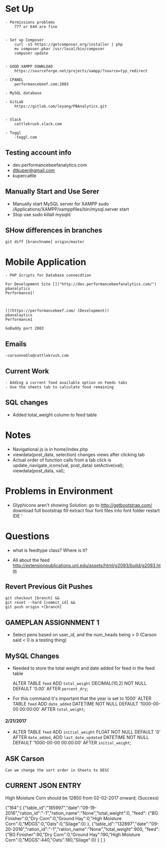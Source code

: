 # Set Up 

    - Permissions problems 
        777 or 644 are fine


    - Set up Composer 
        curl -sS https://getcomposer.org/installer | php
        mv composer.phar /usr/local/bin/composer
        composer update 
    

    - GOOD XAMPP DOWNLOAD 
        https://sourceforge.net/projects/xampp/?source=typ_redirect

	- CPANEL 
		performancebeef.com:2083
		
	- MySQL database
	
	- GitLab
		https://gitlab.com/leyang/PBAnalytics.git
		
		
	- Slack 
		cattlekrush.slack.com
		
	- Toggl
		-toggl.com

## Testing account info 
 * dev.performancebeefanalytics.com
 * dtkuper@gmail.com
 * kupercattle
 
	
## Manually Start and Use Serer 

 * Manually start MySQL server for XAMPP 
    sudo /Applications/XAMPP/xamppfiles/bin/mysql.server start
 * Stop use 
    sudo killall mysqld
	
## SHow differences in branches 
    git diff [branchname] origin/master
	
# Mobile Application 
	- PHP Scripts for Database connecdtion
	
	For Development Site []("http://dev.performancebeefanalytics.com/")
	pbanalytics		
	Performance1!
	
	
	
	[](https://performancebeef.com/ (Development)) 
	pbanalaytics
	Performance1
	
	GoDaddy port 2083
	
## Emails 

	-carsonnoble@cattlekrush.com
	
	
## Current Work 
	- Adding a current food available option on Feeds tabs
    - Use the sheets tab to calculate food remaining 

## SQL changes
 * Added total_weight column to feed table 

# Notes 
 * Navigational js is in home/index.php
 * viewdata(post_data, selection) changes views after clicking tab
 * Actual order of function calls from a tab click is 
    update_navigate_icons(val, post_data)
    setActive(val);
    viewdata(post_data, val);

# Problems in Environment 
 * Glyphicons aren't showing 
    Solution: 
    go to http://getbootstrap.com/
    download full bootstrap fill 
    extract four font files into font folder
    restart IDE
 '
# Questions
 * what is feedtype class? Where is it? 

 * All about the feed 
    http://extensionpublications.unl.edu/assets/html/g2093/build/g2093.htm

## Revert Previous Git Pushes

    git checkout [branch] && 
    git reset --hard [commit_id] && 
    git push origin +[branch]


## GAMEPLAN ASSIGNNMENT 1

 * Select pens based on user_id, and the num_heads being > 0 (Carson said < 0 is a testing thing) 

## MySQL Changes

 * Needed to store the total weight and date added for feed in the feed table 

    ALTER TABLE `feed` ADD `total_weight` DECIMAL(10,2) NOT NULL 
    DEFAULT '0.00' AFTER `percent_dry`;

  * For this command it's important that the year is set to 1000'
    ALTER TABLE `feed` ADD `date_added` DATETIME NOT NULL 
    DEFAULT '1000-00-00 00:00:00' AFTER `total_weight`;

#### 2/21/2017

 * ALTER TABLE `feed` ADD `initial_weight` FLOAT NOT NULL DEFAULT '0' AFTER `date_added`, ADD `last_date_updated` DATETIME NOT NULL DEFAULT '1000-00-00 00:00:00' AFTER `initial_weight`;


## ASK Carson
 
    Can we change the sort order in Sheets to DESC

## CURRENT JSON ENTRY 
High Moisture Corn should be 12850 from 02-02-2017 onward; (Success)

{"164":[
    {"table_id":"185997","date":"09-19-2016","ration_id":"-1","ration_name":"None","total_weight":0,
    "feed":
        {"BG Finisher":0,"Dry Corn":0,"Ground Hay":0,"High Moisture Corn":0,"MDGS":0,"Oats":0,"Silage":0}
    },
    {"table_id":"132897","date":"09-20-2016","ration_id":"-1","ration_name":"None","total_weight":900,
    "feed":
        {"BG Finisher":90,"Dry Corn":0,"Ground Hay":190,"High Moisture Corn":0,"MDGS":440,"Oats":180,"Silage":0}
    }
    ]
}


